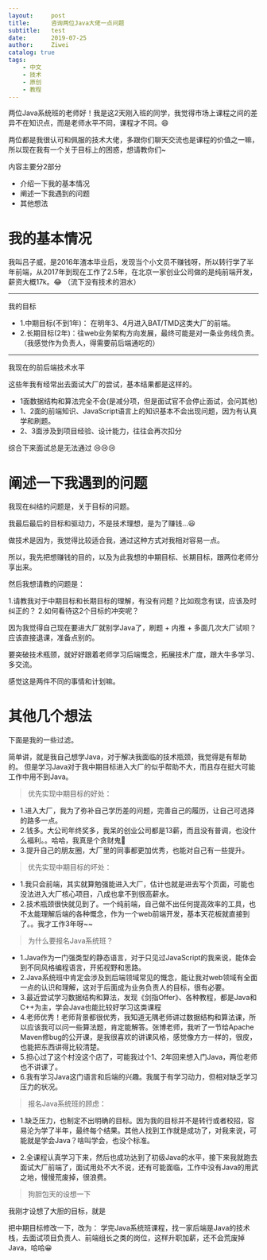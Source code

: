 ```yaml
---
layout:     post
title:      咨询两位Java大佬一点问题
subtitle:   test
date:       2019-07-25
author:     Ziwei 
catalog: true
tags:
    - 中文
    - 技术
    - 原创
    - 教程
---
```



两位Java系统班的老师好！我是这2天刚入班的同学，我觉得市场上课程之间的差异不在知识点，而是老师水平不同，课程才不同。:smile:

两位都是我很认可和佩服的技术大佬，多跟你们聊天交流也是课程的价值之一嘛，所以现在我有一个关于目标上的困惑，想请教你们~


内容主要分2部分

- 介绍一下我的基本情况
- 阐述一下我遇到的问题
- 其他想法


# 我的基本情况

我叫吕子威，是2016年渣本毕业后，发现当个小文员不赚钱呀，所以转行学了半年前端，从2017年到现在工作了2.5年，在北京一家创业公司做的是纯前端开发，薪资大概17k。:joy: （流下没有技术的泪水）

---

我的目标

- 1.中期目标(不到1年)： 在明年3、4月进入BAT/TMD这类大厂的前端。
- 2.长期目标(2年)：往web业务架构方向发展，最终可能是对一条业务线负责。（我感觉作为负责人，得需要前后端通吃的）


--- 

我现在的前后端技术水平

这些年我有经常出去面试大厂的尝试，基本结果都是这样的。

- 1面数据结构和算法完全不会(是减分项，但是面试官不会停止面试，会问其他)
- 1、2面的前端知识、JavaScript语言上的知识基本不会出现问题，因为有认真学和刷题。
- 2、3面涉及到项目经验、设计能力，往往会再次扣分

综合下来面试总是无法通过 :cry::cry::cry:


# 阐述一下我遇到的问题

我现在纠结的问题是，关于目标的问题。

我最后最后的目标和驱动力，不是技术理想，是为了赚钱...:smiley:

做技术是因为，我觉得比较适合我，通过这种方式对我相对容易一点。


所以，我先把想赚钱的目的，以及为此我想的中期目标、长期目标，跟两位老师分享出来。

然后我想请教的问题是：

1.请教我对于中期目标和长期目标的理解，有没有问题？比如观念有误，应该及时纠正的？
2.如何看待这2个目标的冲突呢？

因为我觉得自己现在要进大厂就别学Java了，刷题 + 内推 + 多面几次大厂试呗？
应该直接退课，准备点别的。

要突破技术瓶颈，就好好跟着老师学习后端慨念，拓展技术广度，跟大牛多学习、多交流。


感觉这是两件不同的事情和计划嘛。

# 其他几个想法

下面是我的一些过滤。

简单讲，就是我自己想学Java，对于解决我面临的技术瓶颈，我觉得是有帮助的。
但是学习Java对于我中期目标进入大厂的似乎帮助不大，而且存在挺大可能工作中用不到Java。

>  优先实现中期目标的好处：

- 1.进入大厂，我为了弥补自己学历差的问题，完善自己的履历，让自己可选择的路多一点。
- 2.钱多。大公司年终奖多，我呆的创业公司都是13薪，而且没有普调，也没什么福利。。哈哈，我真是个贪财鬼👻
- 3.提升自己的朋友圈，大厂里的同事都更加优秀，也能对自己有一些提升。


> 优先实现中期目标的坏处：
- 1.我只会前端，其实就算勉强能进入大厂，估计也就是进去写个页面，可能也没法进入大厂核心项目，八成也拿不到很高薪水。
-  2.技术瓶颈很快就见到了。一个纯前端，自己做不出任何提高效率的工具，也不太能理解后端的各种慨念，作为一个web前端开发，基本天花板就直接到了。。我才工作3年呀~~


> 为什么要报名Java系统班？

- 1.Java作为一门强类型的静态语言，对于只见过JavaScript的我来说，能体会到不同风格编程语言，开拓视野和思路。
-  2.Java系统班中肯定会涉及到后端领域常见的慨念，能让我对web领域有全面一点的认识和理解，这对于后面成为业务负责人的目标，很有必要。
-  3.最近尝试学习数据结构和算法，发现《剑指Offer》、各种教程，都是Java和C++为主，学会Java也能比较好学习这类课程
-  4.老师优秀！老师背景都很优秀，我知道无隅老师讲过数据结构和算法课，所以应该我可以问一些算法题，肯定能解答。张博老师，我听了一节给Apache Maven修bug的公开课，是我很喜欢的讲课风格，感觉像方方一样的，很皮，也能把东西讲得比较清楚。
-  5.担心过了这个村没这个店了，可能我过个1、2年回来想入门Java，两位老师也不讲课了。
-  6.我有学习Java这门语言和后端的兴趣。我属于有学习动力，但相对缺乏学习压力的状况。


> 报名Java系统班的顾虑：

-  1.缺乏压力，也制定不出明确的目标。因为我的目标并不是转行或者校招，容易沦为学了半年，最终每个结果。其他人找到工作就是成功了，对我来说，可能就是学会Java？啥叫学会，也没个标准。

-  2.全课程认真学习下来，然后也成功达到了初级Java的水平，接下来我就跑去面试大厂前端了，面试用处不大不说，还有可能面临，工作中没有Java的用武之地，慢慢荒废掉，很浪费。


> 狗胆包天的设想一下

我刚才设想了大胆的目标，就是

把中期目标修改一下，改为： 学完Java系统班课程，找一家后端是Java的技术栈，去面试项目负责人、前端组长之类的岗位，这样升职加薪，还不会荒废掉Java，哈哈😀